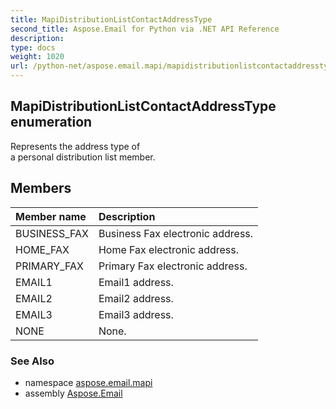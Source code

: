 ```yaml
---
title: MapiDistributionListContactAddressType
second_title: Aspose.Email for Python via .NET API Reference
description: 
type: docs
weight: 1020
url: /python-net/aspose.email.mapi/mapidistributionlistcontactaddresstype/
---
```


## MapiDistributionListContactAddressType enumeration

Represents the address type of <br/>            a personal distribution list member.

## Members
| Member name | Description |
| :- | :- |
|BUSINESS_FAX|Business Fax electronic address.|
|HOME_FAX|Home Fax electronic address.|
|PRIMARY_FAX|Primary Fax electronic address.|
|EMAIL1|Email1 address.|
|EMAIL2|Email2 address.|
|EMAIL3|Email3 address.|
|NONE|None.|

### See Also

* namespace [aspose.email.mapi](/python-net/aspose.email.mapi/)
* assembly [Aspose.Email](/python-net/)

